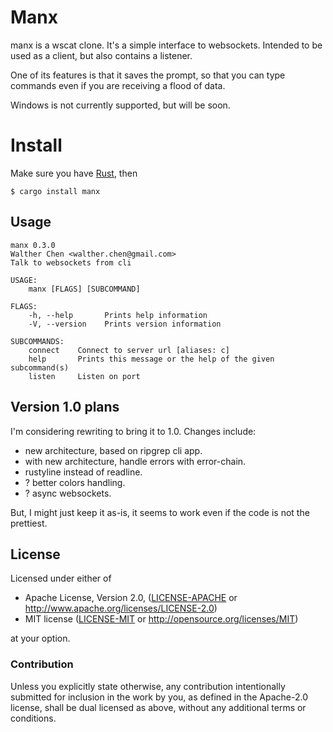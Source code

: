 # Manx

manx is a wscat clone. It's a simple interface to websockets. Intended to be used as
a client, but also contains a listener.

One of its features is that it saves the prompt, so that you can type commands even
if you are receiving a flood of data.

Windows is not currently supported, but will be soon.

# Install

Make sure you have [Rust](https://rustup.rs), then

```
$ cargo install manx
```

## Usage

```
manx 0.3.0
Walther Chen <walther.chen@gmail.com>
Talk to websockets from cli

USAGE:
    manx [FLAGS] [SUBCOMMAND]

FLAGS:
    -h, --help       Prints help information
    -V, --version    Prints version information

SUBCOMMANDS:
    connect    Connect to server url [aliases: c]
    help       Prints this message or the help of the given subcommand(s)
    listen     Listen on port
```

## Version 1.0 plans

I'm considering rewriting to bring it to 1.0. Changes include:

- new architecture, based on ripgrep cli app.
- with new architecture, handle errors with error-chain.
- rustyline instead of readline.
- ? better colors handling.
- ? async websockets.

But, I might just keep it as-is, it seems to work even if the code
is not the prettiest.

## License

Licensed under either of

* Apache License, Version 2.0, ([LICENSE-APACHE](LICENSE-APACHE) or http://www.apache.org/licenses/LICENSE-2.0)
* MIT license ([LICENSE-MIT](LICENSE-MIT) or http://opensource.org/licenses/MIT)

at your option.

### Contribution

Unless you explicitly state otherwise, any contribution intentionally submitted for inclusion in the work by you, as defined in the Apache-2.0 license, shall be dual licensed as above, without any additional terms or conditions.

